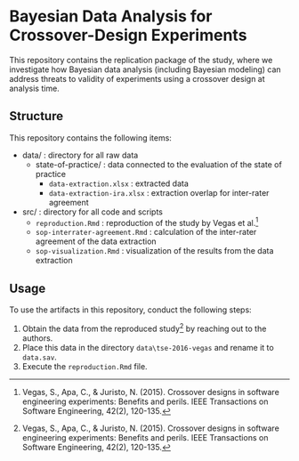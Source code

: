 # Bayesian Data Analysis for Crossover-Design Experiments

This repository contains the replication package of the study, where we investigate how Bayesian data analysis (including Bayesian modeling) can address threats to validity of experiments using a crossover design at analysis time.

## Structure

This repository contains the following items:

* data/ : directory for all raw data
  * state-of-practice/ : data connected to the evaluation of the state of practice
    * `data-extraction.xlsx` : extracted data
    * `data-extraction-ira.xlsx` : extraction overlap for inter-rater agreement
* src/ : directory for all code and scripts
  * `reproduction.Rmd` : reproduction of the study by Vegas et al.[^1]
  * `sop-interrater-agreement.Rmd` : calculation of the inter-rater agreement of the data extraction
  * `sop-visualization.Rmd` : visualization of the results from the data extraction
  
## Usage

To use the artifacts in this repository, conduct the following steps:

1. Obtain the data from the reproduced study[^1] by reaching out to the authors.
2. Place this data in the directory `data\tse-2016-vegas` and rename it to `data.sav`.
3. Execute the `reproduction.Rmd` file.
  
[^1]: Vegas, S., Apa, C., & Juristo, N. (2015). Crossover designs in software engineering experiments: Benefits and perils. IEEE Transactions on Software Engineering, 42(2), 120-135.